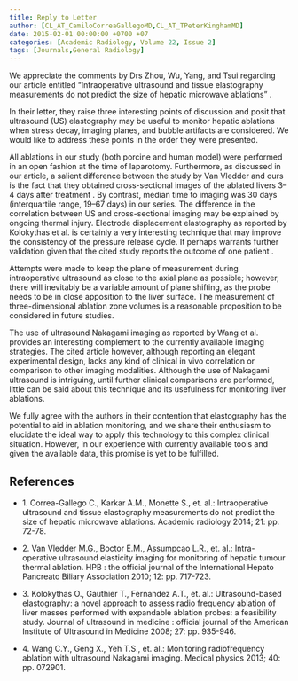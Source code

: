 ```yaml
---
title: Reply to Letter
author: [CL_AT_CamiloCorreaGallegoMD,CL_AT_TPeterKinghamMD]
date: 2015-02-01 00:00:00 +0700 +07
categories: [Academic Radiology, Volume 22, Issue 2]
tags: [Journals,General Radiology]
---
```

We appreciate the comments by Drs Zhou, Wu, Yang, and Tsui regarding our article entitled “Intraoperative ultrasound and tissue elastography measurements do not predict the size of hepatic microwave ablations” .

In their letter, they raise three interesting points of discussion and posit that ultrasound (US) elastography may be useful to monitor hepatic ablations when stress decay, imaging planes, and bubble artifacts are considered. We would like to address these points in the order they were presented.

All ablations in our study (both porcine and human model) were performed in an open fashion at the time of laparotomy. Furthermore, as discussed in our article, a salient difference between the study by Van Vledder and ours is the fact that they obtained cross-sectional images of the ablated livers 3–4 days after treatment . By contrast, median time to imaging was 30 days (interquartile range, 19–67 days) in our series. The difference in the correlation between US and cross-sectional imaging may be explained by ongoing thermal injury. Electrode displacement elastography as reported by Kolokythas et al. is certainly a very interesting technique that may improve the consistency of the pressure release cycle. It perhaps warrants further validation given that the cited study reports the outcome of one patient .

Attempts were made to keep the plane of measurement during intraoperative ultrasound as close to the axial plane as possible; however, there will inevitably be a variable amount of plane shifting, as the probe needs to be in close apposition to the liver surface. The measurement of three-dimensional ablation zone volumes is a reasonable proposition to be considered in future studies.

The use of ultrasound Nakagami imaging as reported by Wang et al. provides an interesting complement to the currently available imaging strategies. The cited article however, although reporting an elegant experimental design, lacks any kind of clinical in vivo correlation or comparison to other imaging modalities. Although the use of Nakagami ultrasound is intriguing, until further clinical comparisons are performed, little can be said about this technique and its usefulness for monitoring liver ablations.

We fully agree with the authors in their contention that elastography has the potential to aid in ablation monitoring, and we share their enthusiasm to elucidate the ideal way to apply this technology to this complex clinical situation. However, in our experience with currently available tools and given the available data, this promise is yet to be fulfilled.

## References

- 1\. Correa-Gallego C., Karkar A.M., Monette S., et. al.: Intraoperative ultrasound and tissue elastography measurements do not predict the size of hepatic microwave ablations. Academic radiology 2014; 21: pp. 72-78.


- 2\. Van Vledder M.G., Boctor E.M., Assumpcao L.R., et. al.: Intra-operative ultrasound elasticity imaging for monitoring of hepatic tumour thermal ablation. HPB : the official journal of the International Hepato Pancreato Biliary Association 2010; 12: pp. 717-723.


- 3\. Kolokythas O., Gauthier T., Fernandez A.T., et. al.: Ultrasound-based elastography: a novel approach to assess radio frequency ablation of liver masses performed with expandable ablation probes: a feasibility study. Journal of ultrasound in medicine : official journal of the American Institute of Ultrasound in Medicine 2008; 27: pp. 935-946.


- 4\. Wang C.Y., Geng X., Yeh T.S., et. al.: Monitoring radiofrequency ablation with ultrasound Nakagami imaging. Medical physics 2013; 40: pp. 072901.